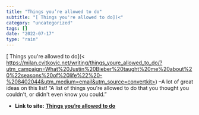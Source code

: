 ```yaml
---
title: "Things you’re allowed to do"
subtitle: "[ Things you're allowed to do](<"
category: "uncategorized"
tags: []
date: "2022-07-17"
type: "rain"
---
```

[ Things you're allowed to do](<
https://milan.cvitkovic.net/writing/things_youre_allowed_to_do/?utm_campaign=What%20Justin%20Bieber%20taught%20me%20about%20%22seasons%20of%20life%22%20-%208402044&utm_medium=email&utm_source=convertkit>)
–A lot of great ideas on this list! “A list of things you're allowed to do
that you thought you couldn't, or didn't even know you could.”


* **Link to site:** **[Things you’re allowed to do](None)**